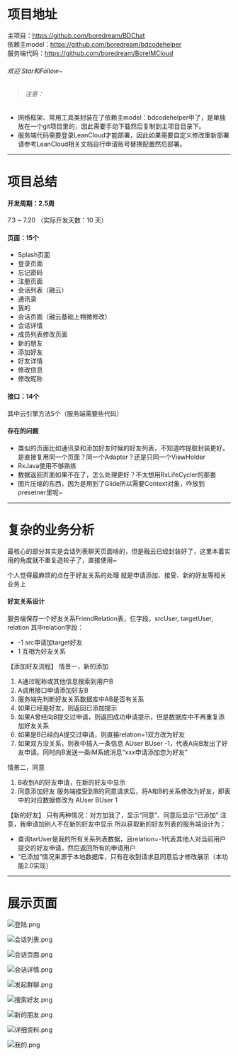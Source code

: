 # 项目地址
主项目：https://github.com/boredream/BDChat  
依赖主model：https://github.com/boredream/bdcodehelper  
服务端代码：https://github.com/boredream/BoreIMCloud  
###### 欢迎 Star和Follow~

> ###### 注意： 
* 网络框架、常用工具类封装在了依赖主model：bdcodehelper中了，是单独放在一个git项目里的，因此需要手动下载然后复制到主项目目录下。
* 服务端代码需要登录LeanCloud才能部署，因此如果需要自定义修改重新部署请参考LeanCloud相关文档自行申请账号替换配置然后部署。

---

# 项目总结

#### 开发周期：2.5周 
7.3 ~ 7.20
（实际开发天数：10 天）

#### 页面：15个
* Splash页面
* 登录页面
* 忘记密码
* 注册页面
* 会话列表（融云）
* 通讯录
* 我的
* 会话页面（融云基础上稍微修改）
* 会话详情
* 成员列表修改页面
* 新的朋友
* 添加好友
* 好友详情
* 修改信息
* 修改昵称

#### 接口：14个
其中云引擎方法5个（服务端需要些代码）

#### 存在的问题
* 类似的页面比如通讯录和添加好友时候的好友列表，不知道咋提取封装更好。
是直接复用同一个页面？同一个Adapter？还是只同一个ViewHolder
* RxJava使用不够熟练
* 数据返回页面如果不在了，怎么处理更好？不太想用RxLifeCycler的那套
* 图片压缩的东西，因为是用到了Glide所以需要Context对象，咋放到presetner里呢~

---

# 复杂的业务分析
最核心的部分其实是会话列表聊天页面啥的，但是融云已经封装好了，这里本着实用的角度就不重复造轮子了，直接使用~

个人觉得最麻烦的点在于好友关系的处理
就是申请添加、接受、新的好友等相关业务上

#### 好友关系设计
服务端保存一个好友关系FriendRelation表，仨字段，srcUser, targetUser, relation
其中relation字段：
* -1 src申请加target好友
* 1 互相为好友关系


【添加好友流程】
情景一，新的添加
1. A通过昵称或其他信息搜索到用户B
2. A调用接口申请添加好友B
3. 服务端先判断好友关系数据库中AB是否有关系
  1. 如果已经是好友，则返回已添加提示
  2. 如果A曾经向B提交过申请，则返回成功申请提示，但是数据库中不再重复添加好友关系
  3. 如果是B已经向A提交过申请，则直接relation=1双方改为好友
  4. 如果双方没关系，则表中插入一条信息 AUser BUser -1，代表A向B发出了好友申请。同时向B发送一条IM系统消息“xxx申请添加您为好友”

情景二，同意
1. B收到A的好友申请，在新的好友中显示
2. 同意添加好友
     服务端接受到B的同意请求后，将A和B的关系修改为好友，即表中的对应数据修改为 AUser BUser 1


【新的好友】
只有两种情况：对方加我了，显示“同意”、同意后显示“已添加”
注意，我申请加别人不在新的好友中显示
所以获取新的好友列表的服务端设计为：
* 查询tarUser是我的所有关系列表数据，且relation=-1代表其他人对当前用户提交的好友申请，然后返回所有的申请用户
* “已添加”情况来源于本地数据库，只有在收到请求且同意后才修改展示（本功能2.0实现）

---

# 展示页面
![登陆.png](http://upload-images.jianshu.io/upload_images/1513977-5fa6712482b66961.png?imageMogr2/auto-orient/strip%7CimageView2/2/w/400)

![会话列表.png](http://upload-images.jianshu.io/upload_images/1513977-ae7c6fd8e89fd26a.png?imageMogr2/auto-orient/strip%7CimageView2/2/w/400)

![会话页面.png](http://upload-images.jianshu.io/upload_images/1513977-151156b357c08089.png?imageMogr2/auto-orient/strip%7CimageView2/2/w/400)

![会话详情.png](http://upload-images.jianshu.io/upload_images/1513977-5214f6c2b2369a99.png?imageMogr2/auto-orient/strip%7CimageView2/2/w/400)

![发起群聊.png](http://upload-images.jianshu.io/upload_images/1513977-e9b3462fb16706a1.png?imageMogr2/auto-orient/strip%7CimageView2/2/w/400)

![搜索好友.png](http://upload-images.jianshu.io/upload_images/1513977-cb468e7052815e07.png?imageMogr2/auto-orient/strip%7CimageView2/2/w/400)

![新的朋友.png](http://upload-images.jianshu.io/upload_images/1513977-397faea1618fe801.png?imageMogr2/auto-orient/strip%7CimageView2/2/w/400)

![详细资料.png](http://upload-images.jianshu.io/upload_images/1513977-b69b9ca22cb87d07.png?imageMogr2/auto-orient/strip%7CimageView2/2/w/400)

![我的.png](http://upload-images.jianshu.io/upload_images/1513977-09ff6accc6e12c66.png?imageMogr2/auto-orient/strip%7CimageView2/2/w/400)
